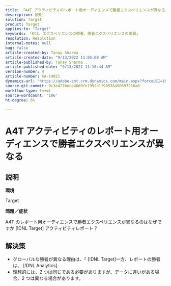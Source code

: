 ```yaml
---
title: 「A4T アクティビティのレポート用オーディエンスで勝者エクスペリエンスが異なる」
description: 説明
solution: Target
product: Target
applies-to: "Target"
keywords: 「KCS、エクスペリエンスの勝者、勝者エクスペリエンスの差異」
resolution: Resolution
internal-notes: null
bug: false
article-created-by: Tanay Sharma .
article-created-date: "9/13/2022 11:05:00 AM"
article-published-by: Tanay Sharma .
article-published-date: "9/13/2022 11:10:44 AM"
version-number: 4
article-number: KA-14021
dynamics-url: "https://adobe-ent.crm.dynamics.com/main.aspx?forceUCI=1&pagetype=entityrecord&etn=knowledgearticle&id=9227aee8-5333-ed11-9db1-002248086735"
source-git-commit: 0c3e421beca46d9fe1952b1f98538a50697216a0
workflow-type: tm+mt
source-wordcount: '106'
ht-degree: 6%

---
```


# A4T アクティビティのレポート用オーディエンスで勝者エクスペリエンスが異なる

## 説明


<b>環境</b>

Target



<b>問題／症状</b>

A4T のレポート用オーディエンスで勝者エクスペリエンスが異なるのはなぜですか [!DNL Target] アクティビティレポート？




## 解決策


- グローバルな勝者が異なる理由は、「 [!DNL Target]一方、レポートの勝者は、 [!DNL Analytics].
- 理想的には、2 つは同じである必要がありますが、データに違いがある場合、2 つは異なる場合があります。



